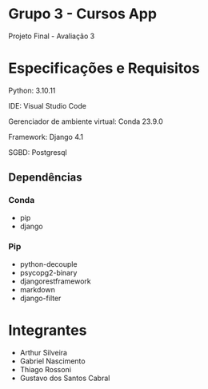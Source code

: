 # Grupo 3 - Cursos App
Projeto Final - Avaliação 3

# Especificações e Requisitos
Python: 3.10.11

IDE: Visual Studio Code

Gerenciador de ambiente virtual: Conda 23.9.0

Framework: Django 4.1

SGBD: Postgresql 
## Dependências
### Conda
- pip
- django

### Pip
- python-decouple
- psycopg2-binary
- djangorestframework
- markdown
- django-filter

# Integrantes
* Arthur Silveira
* Gabriel Nascimento
* Thiago Rossoni
* Gustavo dos Santos Cabral